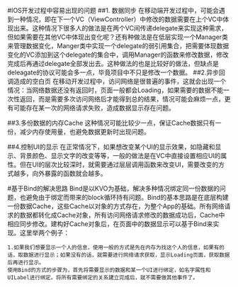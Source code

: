 #IOS开发过程中容易出现的问题
##1. 数据同步
在移动端开发过程中，可能会遇到一种情况，即在下一个VC（ViewController）中修改的数据需要在上个VC中体现出来。这种情况下很多人的做法是在两个VC间传递delegate来实现这种需求，但如果需要在其他VC中体现出变化呢？还有种做法是在低层实现一个Manager类来管理数据变化，Manger类中实现一个delegate的弱引用集合，把需要体现数据变化的VC添加到这个delegate的集合中，调用Manager的函数来修改数据，修改完成后再通过delegate全部发出去。这种做法的也是比较好的做法，但缺点是deleagate的协议可能会多一点，毕竟项目中不只是修改一个数据。
##2.异步回调造成的空白页
在移动开发过程中，访问网络是很普遍的事件，这就会出现一个情况：当网络数据还没有返回时，页面一般都会Loading，如果需要的数据不能一次性返回，而是需要多次访问网络后才能得到总的结果，情况可能会麻烦一点，更有可能存在某一次的网络请求失败，造成数据显示存在问题。

##3.多份数据的内存Cache
这种情况可能比较少一点，保证Cache数据只有一份，减少内存使用量，也避免数据更新时出现问题。

##4.控制UI的显示
在正常情况下，如果想改变某个UI的显示效果，如隐藏和显示、背景颜色、显示文字的改变等等，一般的做法是在VC中直接设置相应UI的属性。但在UI的层次比较深时，就需要通过层层调用函数来改变UI，需要改变的方式越多，向外暴露的函数就会越多。

#基于Bind的解决思路
Bind是以KVO为基础，解决多种情况绑定同一份数据的问题，也避免由于绑定而带来的block循环持有问题。Bind的基本思路是在底层构建一份数据Cache，这些Cache以对象的方式存在，为整个App的基础。所有网络请求的数据都转化成Cache对象，所有访问网络请求修改的数据成功后，Cache中相应同步修改。建构好Cache对象后，在页面中的数据显示可以基于Bind来实现。这里举两个例子：
```
1.如果我们想要显示一个人的信息，使用一般的方式是先在内存为找这个人的信息，如果有的话，取数据进行显示；如果没有的话，就需要进行网络请求获取，显示Loading页面，获取数据后再进行显示。
使用Bind的方式的步骤为，首先将需要显示的数据和某一个UI进行绑定，如名字属性和UILabel进行绑定。将所有需要绑定的关系建立完成后，就不需要做其他事件了。
```

```

```
